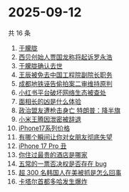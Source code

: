 # 2025-09-12

共 16 条

<!-- BEGIN ZHIHUSEARCH -->
<!-- 最后更新时间 Fri Sep 12 2025 05:14:05 GMT+0800 (China Standard Time) -->

1. [于朦胧](https://www.zhihu.com/search?q=%E4%BA%8E%E6%9C%A6%E8%83%A7)
1. [西贝创始人贾国龙称将起诉罗永浩](https://www.zhihu.com/search?q=%E8%A5%BF%E8%B4%9D%E5%88%9B%E5%A7%8B%E4%BA%BA%E8%B4%BE%E5%9B%BD%E9%BE%99%E7%A7%B0%E5%B0%86%E8%B5%B7%E8%AF%89%E7%BD%97%E6%B0%B8%E6%B5%A9)
1. [于朦胧确认去世](https://www.zhihu.com/search?q=%E4%BA%8E%E6%9C%A6%E8%83%A7%E7%A1%AE%E8%AE%A4%E5%8E%BB%E4%B8%96)
1. [王辰被免去中国工程院副院长职务](https://www.zhihu.com/search?q=%E7%8E%8B%E8%BE%B0%E8%A2%AB%E5%85%8D%E5%8E%BB%E4%B8%AD%E5%9B%BD%E5%B7%A5%E7%A8%8B%E9%99%A2%E5%89%AF%E9%99%A2%E9%95%BF%E8%81%8C%E5%8A%A1)
1. [成都地铁诬告偷拍案二审维持原判](https://www.zhihu.com/search?q=%E6%88%90%E9%83%BD%E5%9C%B0%E9%93%81%E8%AF%AC%E5%91%8A%E5%81%B7%E6%8B%8D%E6%A1%88%E4%BA%8C%E5%AE%A1%E7%BB%B4%E6%8C%81%E5%8E%9F%E5%88%A4)
1. [小红书平台破坏网络生态被查处](https://www.zhihu.com/search?q=%E5%B0%8F%E7%BA%A2%E4%B9%A6%E5%B9%B3%E5%8F%B0%E7%A0%B4%E5%9D%8F%E7%BD%91%E7%BB%9C%E7%94%9F%E6%80%81%E8%A2%AB%E6%9F%A5%E5%A4%84)
1. [面相长的凶是什么体验](https://www.zhihu.com/search?q=%E9%9D%A2%E7%9B%B8%E9%95%BF%E7%9A%84%E5%87%B6%E6%98%AF%E4%BB%80%E4%B9%88%E4%BD%93%E9%AA%8C)
1. [政治盟友遭枪击身亡 特朗普：降半旗](https://www.zhihu.com/search?q=%E6%94%BF%E6%B2%BB%E7%9B%9F%E5%8F%8B%E9%81%AD%E6%9E%AA%E5%87%BB%E8%BA%AB%E4%BA%A1%20%E7%89%B9%E6%9C%97%E6%99%AE%EF%BC%9A%E9%99%8D%E5%8D%8A%E6%97%97)
1. [小米王腾因泄密被辞退](https://www.zhihu.com/search?q=%E5%B0%8F%E7%B1%B3%E7%8E%8B%E8%85%BE%E5%9B%A0%E6%B3%84%E5%AF%86%E8%A2%AB%E8%BE%9E%E9%80%80)
1. [iPhone17系列价格](https://www.zhihu.com/search?q=iPhone17%E7%B3%BB%E5%88%97%E4%BB%B7%E6%A0%BC)
1. [有哪个瞬间让你对女朋友彻底失望](https://www.zhihu.com/search?q=%E6%9C%89%E5%93%AA%E4%B8%AA%E7%9E%AC%E9%97%B4%E8%AE%A9%E4%BD%A0%E5%AF%B9%E5%A5%B3%E6%9C%8B%E5%8F%8B%E5%BD%BB%E5%BA%95%E5%A4%B1%E6%9C%9B)
1. [iPhone 17 Pro 丑](https://www.zhihu.com/search?q=iPhone%2017%20Pro%20%E4%B8%91)
1. [你住过最贵的酒店是哪家](https://www.zhihu.com/search?q=%E4%BD%A0%E4%BD%8F%E8%BF%87%E6%9C%80%E8%B4%B5%E7%9A%84%E9%85%92%E5%BA%97%E6%98%AF%E5%93%AA%E5%AE%B6)
1. [五常的一票否决权是否存在 bug](https://www.zhihu.com/search?q=%E4%BA%94%E5%B8%B8%E7%9A%84%E4%B8%80%E7%A5%A8%E5%90%A6%E5%86%B3%E6%9D%83%E6%98%AF%E5%90%A6%E5%AD%98%E5%9C%A8%20bug)
1. [超 300 名韩国人在美被抓是怎么回事](https://www.zhihu.com/search?q=%E8%B6%85%20300%20%E5%90%8D%E9%9F%A9%E5%9B%BD%E4%BA%BA%E5%9C%A8%E7%BE%8E%E8%A2%AB%E6%8A%93%E6%98%AF%E6%80%8E%E4%B9%88%E5%9B%9E%E4%BA%8B)
1. [卡塔尔首都多哈发生爆炸](https://www.zhihu.com/search?q=%E5%8D%A1%E5%A1%94%E5%B0%94%E9%A6%96%E9%83%BD%E5%A4%9A%E5%93%88%E5%8F%91%E7%94%9F%E7%88%86%E7%82%B8)

<!-- END ZHIHUSEARCH -->
